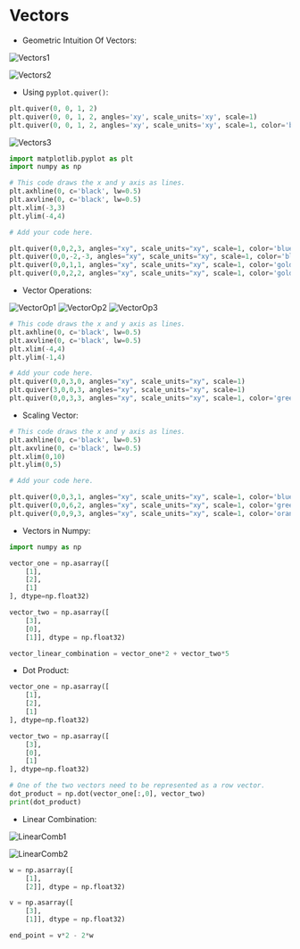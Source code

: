 # Vectors

* Geometric Intuition Of Vectors:

![Vectors1](https://s3.amazonaws.com/dq-content/161/vector_geometry.svg)

![Vectors2](https://s3.amazonaws.com/dq-content/161/magnitude_direction.svg)

* Using `pyplot.quiver()`:

```python
plt.quiver(0, 0, 1, 2)
plt.quiver(0, 0, 1, 2, angles='xy', scale_units='xy', scale=1)
plt.quiver(0, 0, 1, 2, angles='xy', scale_units='xy', scale=1, color='blue')
```

![Vectors3](https://s3.amazonaws.com/dq-content/161/magnitude_direction.svg)

```python
import matplotlib.pyplot as plt
import numpy as np

# This code draws the x and y axis as lines.
plt.axhline(0, c='black', lw=0.5)
plt.axvline(0, c='black', lw=0.5)
plt.xlim(-3,3)
plt.ylim(-4,4)

# Add your code here.

plt.quiver(0,0,2,3, angles="xy", scale_units="xy", scale=1, color='blue')
plt.quiver(0,0,-2,-3, angles="xy", scale_units="xy", scale=1, color='blue')
plt.quiver(0,0,1,1, angles="xy", scale_units="xy", scale=1, color='gold')
plt.quiver(0,0,2,2, angles="xy", scale_units="xy", scale=1, color='gold')
```

* Vector Operations:

![VectorOp1](https://s3.amazonaws.com/dq-content/161/vector_addition_one.svg)
![VectorOp2](https://s3.amazonaws.com/dq-content/161/vector_addition_two.svg)
![VectorOp3](https://s3.amazonaws.com/dq-content/161/vector_subtraction.svg)

```python
# This code draws the x and y axis as lines.
plt.axhline(0, c='black', lw=0.5)
plt.axvline(0, c='black', lw=0.5)
plt.xlim(-4,4)
plt.ylim(-1,4)

# Add your code here.
plt.quiver(0,0,3,0, angles="xy", scale_units="xy", scale=1)
plt.quiver(3,0,0,3, angles="xy", scale_units="xy", scale=1)
plt.quiver(0,0,3,3, angles="xy", scale_units="xy", scale=1, color='green')
```

* Scaling Vector:

```python
# This code draws the x and y axis as lines.
plt.axhline(0, c='black', lw=0.5)
plt.axvline(0, c='black', lw=0.5)
plt.xlim(0,10)
plt.ylim(0,5)

# Add your code here.

plt.quiver(0,0,3,1, angles="xy", scale_units="xy", scale=1, color='blue')
plt.quiver(0,0,6,2, angles="xy", scale_units="xy", scale=1, color='green')
plt.quiver(0,0,9,3, angles="xy", scale_units="xy", scale=1, color='orange')
```

* Vectors in Numpy:

```python
import numpy as np

vector_one = np.asarray([
    [1],
    [2],
    [1]
], dtype=np.float32)

vector_two = np.asarray([
    [3],
    [0],
    [1]], dtype = np.float32)

vector_linear_combination = vector_one*2 + vector_two*5
```

* Dot Product:

```python
vector_one = np.asarray([
    [1],
    [2],
    [1]
], dtype=np.float32)

vector_two = np.asarray([
    [3],
    [0],
    [1]
], dtype=np.float32)

# One of the two vectors need to be represented as a row vector.
dot_product = np.dot(vector_one[:,0], vector_two)
print(dot_product)
```

* Linear Combination:

![LinearComb1](https://s3.amazonaws.com/dq-content/161/linear_combination.svg)

![LinearComb2](https://s3.amazonaws.com/dq-content/161/linear_combination_solution.svg)

```python
w = np.asarray([
    [1],
    [2]], dtype = np.float32)

v = np.asarray([
    [3],
    [1]], dtype = np.float32)

end_point = v*2 - 2*w
```
